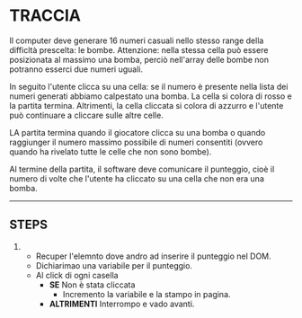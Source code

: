 # TRACCIA

Il computer deve generare 16 numeri casuali nello stesso range della difficltà prescelta: le bombe. Attenzione: nella stessa cella può essere posizionata al massimo una bomba, perciò nell'array delle bombe non potranno esserci due numeri uguali.

In seguito l'utente clicca su una cella: se il numero è presente nella lista dei numeri generati abbiamo calpestato una bomba. La cella si colora di rosso e la partita termina. Altrimenti, la cella cliccata si colora di azzurro e l'utente può continuare a cliccare sulle altre celle.

LA partita termina quando il giocatore clicca su una bomba o quando raggiunger il numero massimo possibile di numeri consentiti (ovvero quando ha rivelato tutte le celle che non sono bombe).

Al termine della partita, il software deve comunicare il punteggio, cioè il numero di volte che l'utente ha cliccato su una cella che non era una bomba.

---

## STEPS

1.  - Recuper l'elemnto dove andro ad inserire il punteggio nel DOM.
    - Dichiarimao una variabile per il punteggio.
    - Al click di ogni casella
      - **SE** Non è stata cliccata
        - Incremento la variabile e la stampo in pagina.
      - **ALTRIMENTI** Interrompo e vado avanti.
